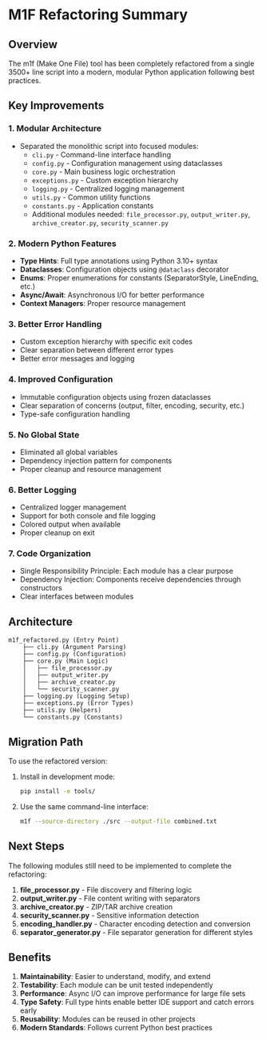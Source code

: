 # M1F Refactoring Summary

## Overview

The m1f (Make One File) tool has been completely refactored from a single 3500+ line script into a modern, modular Python application following best practices.

## Key Improvements

### 1. **Modular Architecture**
- Separated the monolithic script into focused modules:
  - `cli.py` - Command-line interface handling
  - `config.py` - Configuration management using dataclasses
  - `core.py` - Main business logic orchestration
  - `exceptions.py` - Custom exception hierarchy
  - `logging.py` - Centralized logging management
  - `utils.py` - Common utility functions
  - `constants.py` - Application constants
  - Additional modules needed: `file_processor.py`, `output_writer.py`, `archive_creator.py`, `security_scanner.py`

### 2. **Modern Python Features**
- **Type Hints**: Full type annotations using Python 3.10+ syntax
- **Dataclasses**: Configuration objects using `@dataclass` decorator
- **Enums**: Proper enumerations for constants (SeparatorStyle, LineEnding, etc.)
- **Async/Await**: Asynchronous I/O for better performance
- **Context Managers**: Proper resource management

### 3. **Better Error Handling**
- Custom exception hierarchy with specific exit codes
- Clear separation between different error types
- Better error messages and logging

### 4. **Improved Configuration**
- Immutable configuration objects using frozen dataclasses
- Clear separation of concerns (output, filter, encoding, security, etc.)
- Type-safe configuration handling

### 5. **No Global State**
- Eliminated all global variables
- Dependency injection pattern for components
- Proper cleanup and resource management

### 6. **Better Logging**
- Centralized logger management
- Support for both console and file logging
- Colored output when available
- Proper cleanup on exit

### 7. **Code Organization**
- Single Responsibility Principle: Each module has a clear purpose
- Dependency Injection: Components receive dependencies through constructors
- Clear interfaces between modules

## Architecture

```
m1f_refactored.py (Entry Point)
    ├── cli.py (Argument Parsing)
    ├── config.py (Configuration)
    ├── core.py (Main Logic)
    │   ├── file_processor.py
    │   ├── output_writer.py
    │   ├── archive_creator.py
    │   └── security_scanner.py
    ├── logging.py (Logging Setup)
    ├── exceptions.py (Error Types)
    ├── utils.py (Helpers)
    └── constants.py (Constants)
```

## Migration Path

To use the refactored version:

1. Install in development mode:
   ```bash
   pip install -e tools/
   ```

2. Use the same command-line interface:
   ```bash
   m1f --source-directory ./src --output-file combined.txt
   ```

## Next Steps

The following modules still need to be implemented to complete the refactoring:

1. **file_processor.py** - File discovery and filtering logic
2. **output_writer.py** - File content writing with separators
3. **archive_creator.py** - ZIP/TAR archive creation
4. **security_scanner.py** - Sensitive information detection
5. **encoding_handler.py** - Character encoding detection and conversion
6. **separator_generator.py** - File separator generation for different styles

## Benefits

1. **Maintainability**: Easier to understand, modify, and extend
2. **Testability**: Each module can be unit tested independently
3. **Performance**: Async I/O can improve performance for large file sets
4. **Type Safety**: Full type hints enable better IDE support and catch errors early
5. **Reusability**: Modules can be reused in other projects
6. **Modern Standards**: Follows current Python best practices 